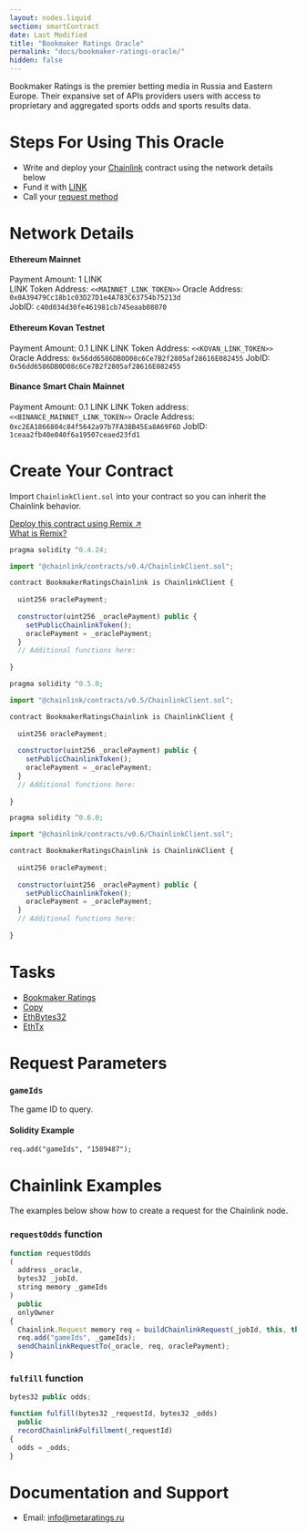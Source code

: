 ```yaml
---
layout: nodes.liquid
section: smartContract
date: Last Modified
title: "Bookmaker Ratings Oracle"
permalink: "docs/bookmaker-ratings-oracle/"
hidden: false
---
```

Bookmaker Ratings is the premier betting media in Russia and Eastern Europe. Their expansive set of APIs providers users with access to proprietary and aggregated sports odds and sports results data.

# Steps For Using This Oracle

- Write and deploy your [Chainlink](../example-walkthrough) contract using the network details below
- Fund it with [LINK](../link-token-contracts)
- Call your [request method](#section-chainlink-examples)

# Network Details

#### Ethereum Mainnet
Payment Amount: 1 LINK  
LINK Token Address: `<<MAINNET_LINK_TOKEN>>` 
Oracle Address: `0x0A39479Cc18b1c03D27D1e4A783C63754b75213d`  
JobID: `c40d034d30fe461981cb745eaab08070`  

#### Ethereum Kovan Testnet
Payment Amount: 0.1  LINK
LINK Token Address: `<<KOVAN_LINK_TOKEN>>`
Oracle Address: `0x56dd6586DB0D08c6Ce7B2f2805af28616E082455`
JobID: `0x56dd6586DB0D08c6Ce7B2f2805af28616E082455`

#### Binance Smart Chain Mainnet
Payment Amount: 0.1 LINK
LINK Token address:`<<BINANCE_MAINNET_LINK_TOKEN>>`
Oracle Address: `0xc2EA1866804c84f5642a97b7FA38B45Ea8A69F6D`
JobID: `1ceaa2fb40e040f6a19507ceaed23fd1`

# Create Your Contract

Import `ChainlinkClient.sol` into your contract so you can inherit the Chainlink behavior.

<div class="row text-center center">
<div class="col-xs-12 col-md-6 col-md-offset-3">
<a href="https://remix.ethereum.org/#version=soljson-v0.6.7+commit.b8d736ae.js&optimize=false&evmVersion=null&gist=52cb4628921603e788d494d482ae9e72" target="_blank" class="cl-button--ghost solidity-tracked">Deploy this contract using Remix ↗</a>
</div>
<div class="col-xs-12 col-md-6 col-md-offset-3">
<a href="https://docs.chain.link/docs/example-walkthrough" target="_blank">What is Remix?</a>
</div>
</div>

```javascript Solidity 4
pragma solidity ^0.4.24;

import "@chainlink/contracts/v0.4/ChainlinkClient.sol";

contract BookmakerRatingsChainlink is ChainlinkClient {
  
  uint256 oraclePayment;
  
  constructor(uint256 _oraclePayment) public {
    setPublicChainlinkToken();
    oraclePayment = _oraclePayment;
  }
  // Additional functions here:
  
}
```
```javascript Solidity 5
pragma solidity ^0.5.0;

import "@chainlink/contracts/v0.5/ChainlinkClient.sol";

contract BookmakerRatingsChainlink is ChainlinkClient {
  
  uint256 oraclePayment;
  
  constructor(uint256 _oraclePayment) public {
    setPublicChainlinkToken();
    oraclePayment = _oraclePayment;
  }
  // Additional functions here:
  
}
```
```javascript Solidity 6
pragma solidity ^0.6.0;

import "@chainlink/contracts/v0.6/ChainlinkClient.sol";

contract BookmakerRatingsChainlink is ChainlinkClient {
  
  uint256 oraclePayment;
  
  constructor(uint256 _oraclePayment) public {
    setPublicChainlinkToken();
    oraclePayment = _oraclePayment;
  }
  // Additional functions here:
  
}
```

# Tasks
* <a href="https://market.link/adapters/c00ebe50-6ab3-46d8-8509-c153c3d87562/data-sources" target="_blank">Bookmaker Ratings</a>
* [Copy](../adapters#copy)
* [EthBytes32](../adapters#ethbytes32)
* [EthTx](../adapters#ethtx)

# Request Parameters
### `gameIds`
The game ID to query.
#### Solidity Example
`req.add("gameIds", "1589487");`

# Chainlink Examples

The examples below show how to create a request for the Chainlink node.

### `requestOdds` function

```javascript
function requestOdds
(
  address _oracle,
  bytes32 _jobId,
  string memory _gameIds
)
  public
  onlyOwner
{
  Chainlink.Request memory req = buildChainlinkRequest(_jobId, this, this.fulfill.selector);
  req.add("gameIds", _gameIds);
  sendChainlinkRequestTo(_oracle, req, oraclePayment);
}
```
### `fulfill` function

```javascript
bytes32 public odds;

function fulfill(bytes32 _requestId, bytes32 _odds)
  public
  recordChainlinkFulfillment(_requestId)
{
  odds = _odds;
}
```

# Documentation and Support
- Email: <a href="mailto:info@metaratings.ru" target="_blank">info@metaratings.ru</a>
